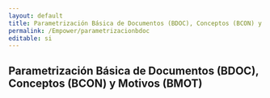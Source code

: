 ```yaml
---
layout: default
title: Parametrización Básica de Documentos (BDOC), Conceptos (BCON) y Motivos (BMOT)
permalink: /Empower/parametrizacionbdoc
editable: si
---
```


## Parametrización Básica de Documentos (BDOC), Conceptos (BCON) y Motivos (BMOT)





